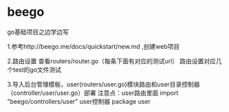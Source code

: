 # beego
go基础项目之边学边写


1.参考http://beego.me/docs/quickstart/new.md ,创建web项目

2.路由设置 查看routers/router.go（每条下面有对应的测试url） 路由设置对应几个test的go文件测试

3.导入后台管理模板，user(routers/user.go)模块路由和user目录控制器（controller/user/user.go）部署
    注意点：user路由里面  import "beego/controllers/user"
            user控制器   package user
